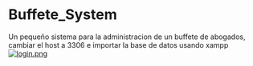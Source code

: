 # Buffete_System
Un pequeño sistema para la administracion de un buffete de abogados,
cambiar el host a 3306 e importar la base de datos usando xampp
[![login.png](https://i.postimg.cc/sXYbbLtG/login.png)](https://postimg.cc/YGSXWd2t)
